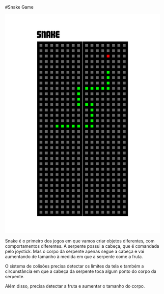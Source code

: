 #Snake Game

![Snake Game no Console](https://github.com/djairjr/oficina_CircuitPython/blob/main/aula_10_Snake/Snake.png)

Snake é o primeiro dos jogos em que vamos criar objetos diferentes, com comportamentos diferentes.
A serpente possui a cabeça, que é comandada pelo joystick. Mas o corpo da serpente apenas segue a 
cabeça e vai aumentando de tamanho à medida em que a serpente come a fruta.

O sistema de colisões precisa detectar os limites da tela e também a circunstância em que a cabeça
da serpente toca algum ponto do corpo da serpente.

Além disso, precisa detectar a fruta e aumentar o tamanho do corpo.

